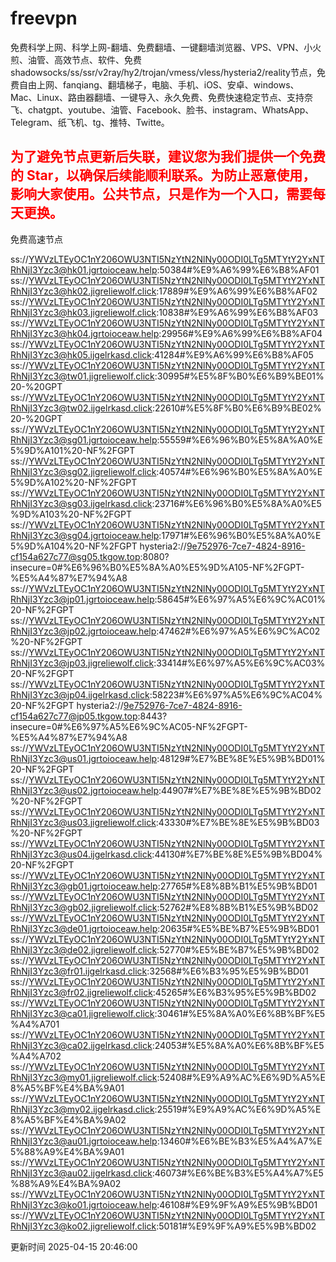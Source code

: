 # freevpn

免费科学上网、科学上网-翻墙、免费翻墙、一键翻墙浏览器、VPS、VPN、小火煎、油管、高效节点、软件、免费shadowsocks/ss/ssr/v2ray/hy2/trojan/vmess/vless/hysteria2/reality节点，免费自由上网、fanqiang、翻墙梯子，电脑、手机、iOS、安卓、windows、Mac、Linux、路由器翻墙、一键导入、永久免费、免费快速稳定节点、支持奈飞、chatgpt、youtube、油管、Facebook、脸书、instagram、WhatsApp、Telegram、纸飞机、tg、推特、Twitte。

## <font color="red">为了避免节点更新后失联，建议您为我们提供一个免费的 Star，以确保后续能顺利联系。为防止恶意使用，影响大家使用。公共节点，只是作为一个入口，需要每天更换。</font>

免费高速节点

ss://YWVzLTEyOC1nY206OWU3NTI5NzYtN2NlNy00ODI0LTg5MTYtY2YxNTRhNjI3Yzc3@hk01.jgrtoioceaw.help:50384#%E9%A6%99%E6%B8%AF01
ss://YWVzLTEyOC1nY206OWU3NTI5NzYtN2NlNy00ODI0LTg5MTYtY2YxNTRhNjI3Yzc3@hk02.jigreliewolf.click:17889#%E9%A6%99%E6%B8%AF02
ss://YWVzLTEyOC1nY206OWU3NTI5NzYtN2NlNy00ODI0LTg5MTYtY2YxNTRhNjI3Yzc3@hk03.jigreliewolf.click:10838#%E9%A6%99%E6%B8%AF03
ss://YWVzLTEyOC1nY206OWU3NTI5NzYtN2NlNy00ODI0LTg5MTYtY2YxNTRhNjI3Yzc3@hk04.jgrtoioceaw.help:29956#%E9%A6%99%E6%B8%AF04
ss://YWVzLTEyOC1nY206OWU3NTI5NzYtN2NlNy00ODI0LTg5MTYtY2YxNTRhNjI3Yzc3@hk05.ijgelrkasd.click:41284#%E9%A6%99%E6%B8%AF05
ss://YWVzLTEyOC1nY206OWU3NTI5NzYtN2NlNy00ODI0LTg5MTYtY2YxNTRhNjI3Yzc3@tw01.jigreliewolf.click:30995#%E5%8F%B0%E6%B9%BE01%20-%20GPT
ss://YWVzLTEyOC1nY206OWU3NTI5NzYtN2NlNy00ODI0LTg5MTYtY2YxNTRhNjI3Yzc3@tw02.ijgelrkasd.click:22610#%E5%8F%B0%E6%B9%BE02%20-%20GPT
ss://YWVzLTEyOC1nY206OWU3NTI5NzYtN2NlNy00ODI0LTg5MTYtY2YxNTRhNjI3Yzc3@sg01.jgrtoioceaw.help:55559#%E6%96%B0%E5%8A%A0%E5%9D%A101%20-NF%2FGPT
ss://YWVzLTEyOC1nY206OWU3NTI5NzYtN2NlNy00ODI0LTg5MTYtY2YxNTRhNjI3Yzc3@sg02.jigreliewolf.click:40574#%E6%96%B0%E5%8A%A0%E5%9D%A102%20-NF%2FGPT
ss://YWVzLTEyOC1nY206OWU3NTI5NzYtN2NlNy00ODI0LTg5MTYtY2YxNTRhNjI3Yzc3@sg03.ijgelrkasd.click:23716#%E6%96%B0%E5%8A%A0%E5%9D%A103%20-NF%2FGPT
ss://YWVzLTEyOC1nY206OWU3NTI5NzYtN2NlNy00ODI0LTg5MTYtY2YxNTRhNjI3Yzc3@sg04.jgrtoioceaw.help:17971#%E6%96%B0%E5%8A%A0%E5%9D%A104%20-NF%2FGPT
hysteria2://9e752976-7ce7-4824-8916-cf154a627c77@sg05.tkgow.top:8080?insecure=0#%E6%96%B0%E5%8A%A0%E5%9D%A105-NF%2FGPT-%E5%A4%87%E7%94%A8
ss://YWVzLTEyOC1nY206OWU3NTI5NzYtN2NlNy00ODI0LTg5MTYtY2YxNTRhNjI3Yzc3@jp01.jgrtoioceaw.help:58645#%E6%97%A5%E6%9C%AC01%20-NF%2FGPT
ss://YWVzLTEyOC1nY206OWU3NTI5NzYtN2NlNy00ODI0LTg5MTYtY2YxNTRhNjI3Yzc3@jp02.jgrtoioceaw.help:47462#%E6%97%A5%E6%9C%AC02%20-NF%2FGPT
ss://YWVzLTEyOC1nY206OWU3NTI5NzYtN2NlNy00ODI0LTg5MTYtY2YxNTRhNjI3Yzc3@jp03.jigreliewolf.click:33414#%E6%97%A5%E6%9C%AC03%20-NF%2FGPT
ss://YWVzLTEyOC1nY206OWU3NTI5NzYtN2NlNy00ODI0LTg5MTYtY2YxNTRhNjI3Yzc3@jp04.ijgelrkasd.click:58223#%E6%97%A5%E6%9C%AC04%20-NF%2FGPT
hysteria2://9e752976-7ce7-4824-8916-cf154a627c77@jp05.tkgow.top:8443?insecure=0#%E6%97%A5%E6%9C%AC05-NF%2FGPT-%E5%A4%87%E7%94%A8
ss://YWVzLTEyOC1nY206OWU3NTI5NzYtN2NlNy00ODI0LTg5MTYtY2YxNTRhNjI3Yzc3@us01.jgrtoioceaw.help:48129#%E7%BE%8E%E5%9B%BD01%20-NF%2FGPT
ss://YWVzLTEyOC1nY206OWU3NTI5NzYtN2NlNy00ODI0LTg5MTYtY2YxNTRhNjI3Yzc3@us02.jgrtoioceaw.help:44907#%E7%BE%8E%E5%9B%BD02%20-NF%2FGPT
ss://YWVzLTEyOC1nY206OWU3NTI5NzYtN2NlNy00ODI0LTg5MTYtY2YxNTRhNjI3Yzc3@us03.jigreliewolf.click:43330#%E7%BE%8E%E5%9B%BD03%20-NF%2FGPT
ss://YWVzLTEyOC1nY206OWU3NTI5NzYtN2NlNy00ODI0LTg5MTYtY2YxNTRhNjI3Yzc3@us04.ijgelrkasd.click:44130#%E7%BE%8E%E5%9B%BD04%20-NF%2FGPT
ss://YWVzLTEyOC1nY206OWU3NTI5NzYtN2NlNy00ODI0LTg5MTYtY2YxNTRhNjI3Yzc3@gb01.jgrtoioceaw.help:27765#%E8%8B%B1%E5%9B%BD01
ss://YWVzLTEyOC1nY206OWU3NTI5NzYtN2NlNy00ODI0LTg5MTYtY2YxNTRhNjI3Yzc3@gb02.jigreliewolf.click:52762#%E8%8B%B1%E5%9B%BD02
ss://YWVzLTEyOC1nY206OWU3NTI5NzYtN2NlNy00ODI0LTg5MTYtY2YxNTRhNjI3Yzc3@de01.jgrtoioceaw.help:20635#%E5%BE%B7%E5%9B%BD01
ss://YWVzLTEyOC1nY206OWU3NTI5NzYtN2NlNy00ODI0LTg5MTYtY2YxNTRhNjI3Yzc3@de02.jigreliewolf.click:52770#%E5%BE%B7%E5%9B%BD02
ss://YWVzLTEyOC1nY206OWU3NTI5NzYtN2NlNy00ODI0LTg5MTYtY2YxNTRhNjI3Yzc3@fr01.ijgelrkasd.click:32568#%E6%B3%95%E5%9B%BD01
ss://YWVzLTEyOC1nY206OWU3NTI5NzYtN2NlNy00ODI0LTg5MTYtY2YxNTRhNjI3Yzc3@fr02.jigreliewolf.click:45265#%E6%B3%95%E5%9B%BD02
ss://YWVzLTEyOC1nY206OWU3NTI5NzYtN2NlNy00ODI0LTg5MTYtY2YxNTRhNjI3Yzc3@ca01.jigreliewolf.click:30461#%E5%8A%A0%E6%8B%BF%E5%A4%A701
ss://YWVzLTEyOC1nY206OWU3NTI5NzYtN2NlNy00ODI0LTg5MTYtY2YxNTRhNjI3Yzc3@ca02.ijgelrkasd.click:24053#%E5%8A%A0%E6%8B%BF%E5%A4%A702
ss://YWVzLTEyOC1nY206OWU3NTI5NzYtN2NlNy00ODI0LTg5MTYtY2YxNTRhNjI3Yzc3@my01.jigreliewolf.click:52408#%E9%A9%AC%E6%9D%A5%E8%A5%BF%E4%BA%9A01
ss://YWVzLTEyOC1nY206OWU3NTI5NzYtN2NlNy00ODI0LTg5MTYtY2YxNTRhNjI3Yzc3@my02.ijgelrkasd.click:25519#%E9%A9%AC%E6%9D%A5%E8%A5%BF%E4%BA%9A02
ss://YWVzLTEyOC1nY206OWU3NTI5NzYtN2NlNy00ODI0LTg5MTYtY2YxNTRhNjI3Yzc3@au01.jgrtoioceaw.help:13460#%E6%BE%B3%E5%A4%A7%E5%88%A9%E4%BA%9A01
ss://YWVzLTEyOC1nY206OWU3NTI5NzYtN2NlNy00ODI0LTg5MTYtY2YxNTRhNjI3Yzc3@au02.ijgelrkasd.click:46073#%E6%BE%B3%E5%A4%A7%E5%88%A9%E4%BA%9A02
ss://YWVzLTEyOC1nY206OWU3NTI5NzYtN2NlNy00ODI0LTg5MTYtY2YxNTRhNjI3Yzc3@ko01.jgrtoioceaw.help:46108#%E9%9F%A9%E5%9B%BD01
ss://YWVzLTEyOC1nY206OWU3NTI5NzYtN2NlNy00ODI0LTg5MTYtY2YxNTRhNjI3Yzc3@ko02.jigreliewolf.click:50181#%E9%9F%A9%E5%9B%BD02


更新时间 2025-04-15 20:46:00